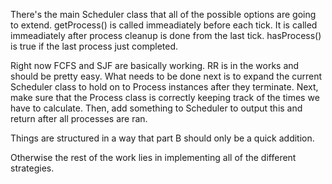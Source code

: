 There's the main Scheduler class that all of the possible options are going to extend. getProcess() is called immeadiately before each tick. It is called immeadiately after process cleanup is done from the last tick. hasProcess() is true if the last process just completed.

Right now FCFS and SJF are basically working. RR is in the works and should be pretty easy. What needs to be done next is to expand the current Scheduler class to hold on to Process instances after they terminate. Next, make sure that the Process class is correctly keeping track of the times we have to calculate. Then, add something to Scheduler to output this and return after all processes are ran.

Things are structured in a way that part B should only be a quick addition.

Otherwise the rest of the work lies in implementing all of the different strategies.